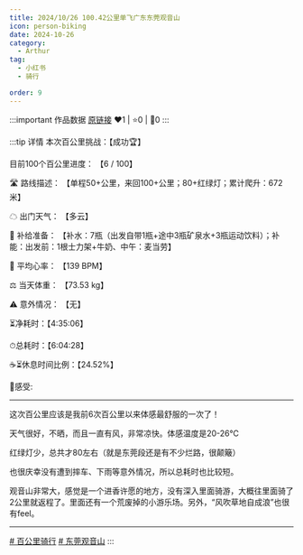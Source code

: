 ```yaml
---
title: 2024/10/26 100.42公里单飞广东东莞观音山
icon: person-biking
date: 2024-10-26
category:
  - Arthur
tag:
  - 小红书
  - 骑行

order: 9
---
```


:::important 作品数据
[原链接](http://xhslink.com/a/0EXuVYCJROCY)
❤️1 | ⭐️0 | 💬0
:::

:::tip 详情
本次百公里挑战：【成功🏆】

目前100个百公里进度： 【6 / 100】

🛣 路线描述： 【单程50+公里，来回100+公里；80+红绿灯；累计爬升：672米】

☁ 出门天气： 【多云】

🎒 补给准备： 【补水：7瓶（出发自带1瓶+途中3瓶矿泉水+3瓶运动饮料）；补能：出发前：1根士力架+牛奶、中午：麦当劳】

💓 平均心率： 【139 BPM】

⚖ 当天体重： 【73.53 kg】

⚠ 意外情况： 【无】

⏳净耗时：【4:35:06】

⏱总耗时：【6:04:28】

☕⏳休息时间比例：【24.52%】

💭感受:

----------

这次百公里应该是我前6次百公里以来体感最舒服的一次了！

天气很好，不晒，而且一直有风，非常凉快。体感温度是20-26℃

红绿灯少，总共才80左右（就是东莞段还是有不少烂路，很颠簸）

也很庆幸没有遭到摔车、下雨等意外情况，所以总耗时也比较短。

观音山非常大，感觉是一个进香许愿的地方，没有深入里面骑游，大概往里面骑了2公里就返程了。里面还有一个荒废掉的小游乐场。另外，“风吹草地自成浪”也很有feel。

----------

[# 百公里骑行](https://www.xiaohongshu.com/search_result/?keyword=%E7%99%BE%E5%85%AC%E9%87%8C%E9%AA%91%E8%A1%8C&type=54&source=web_note_detail_r10)  [# 东莞观音山](https://www.xiaohongshu.com/search_result/?keyword=%E4%B8%9C%E8%8E%9E%E8%A7%82%E9%9F%B3%E5%B1%B1&type=54&source=web_note_detail_r10)
:::

<VidStack src="https://pan.4a1801.life:11443/d/public/XHS_fsy/671f0f3600000000210052b4.mp4"/>

<style>
  .image-preview {
    display: flex;
    justify-content: space-evenly;
    align-items: center;
    flex-wrap: wrap;
  }

  .image-preview > img {
     box-sizing: border-box;
     width: 32% !important;
     padding: 9px;
     border-radius: 16px;
  }

  @media (max-width: 719px){
    .image-preview > img {
      width: 50% !important;
    }
  }

  @media (max-width: 419px){
    .image-preview > img {
      width: 100% !important;
    }
  }
</style>